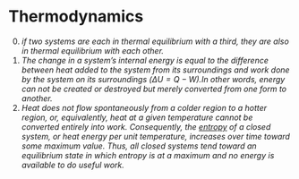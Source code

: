 # Thermodynamics

0. *if two systems are each in thermal equilibrium with a third, they are also in thermal equilibrium with each other.*
1. *The change in a system’s internal energy is equal to the difference between heat added to the system from its surroundings and work done by the system on its surroundings ($\Delta U = Q - W$).In other words, energy can not be created or destroyed but merely converted from one form to another.*
2. *Heat does not flow spontaneously from a colder region to a hotter region, or, equivalently, heat at a given temperature cannot be converted entirely into work. Consequently, the [entropy](./Entropy.md) of a closed system, or heat energy per unit temperature, increases over time toward some maximum value. Thus, all closed systems tend toward an equilibrium state in which entropy is at a maximum and no energy is available to do useful work.*